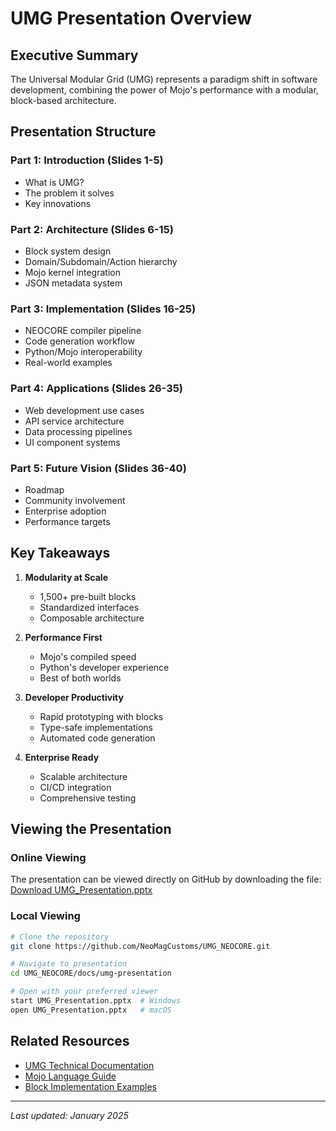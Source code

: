 # UMG Presentation Overview

## Executive Summary

The Universal Modular Grid (UMG) represents a paradigm shift in software development, combining the power of Mojo's performance with a modular, block-based architecture.

## Presentation Structure

### Part 1: Introduction (Slides 1-5)
- What is UMG?
- The problem it solves
- Key innovations

### Part 2: Architecture (Slides 6-15)
- Block system design
- Domain/Subdomain/Action hierarchy
- Mojo kernel integration
- JSON metadata system

### Part 3: Implementation (Slides 16-25)
- NEOCORE compiler pipeline
- Code generation workflow
- Python/Mojo interoperability
- Real-world examples

### Part 4: Applications (Slides 26-35)
- Web development use cases
- API service architecture
- Data processing pipelines
- UI component systems

### Part 5: Future Vision (Slides 36-40)
- Roadmap
- Community involvement
- Enterprise adoption
- Performance targets

## Key Takeaways

1. **Modularity at Scale**
   - 1,500+ pre-built blocks
   - Standardized interfaces
   - Composable architecture

2. **Performance First**
   - Mojo's compiled speed
   - Python's developer experience
   - Best of both worlds

3. **Developer Productivity**
   - Rapid prototyping with blocks
   - Type-safe implementations
   - Automated code generation

4. **Enterprise Ready**
   - Scalable architecture
   - CI/CD integration
   - Comprehensive testing

## Viewing the Presentation

### Online Viewing
The presentation can be viewed directly on GitHub by downloading the file:
[Download UMG_Presentation.pptx](./UMG_Presentation.pptx)

### Local Viewing
```bash
# Clone the repository
git clone https://github.com/NeoMagCustoms/UMG_NEOCORE.git

# Navigate to presentation
cd UMG_NEOCORE/docs/umg-presentation

# Open with your preferred viewer
start UMG_Presentation.pptx  # Windows
open UMG_Presentation.pptx   # macOS
```

## Related Resources

- [UMG Technical Documentation](../../README.md)
- [Mojo Language Guide](https://docs.modular.com/mojo/)
- [Block Implementation Examples](../../neocore/src/kernels/)

---

*Last updated: January 2025*